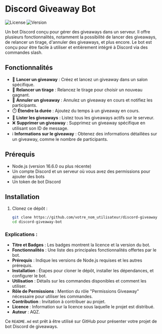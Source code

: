 # Discord Giveaway Bot

![License](https://img.shields.io/badge/license-MIT-blue.svg)
![Version](https://img.shields.io/badge/version-1.0.0-green.svg)

Un bot Discord conçu pour gérer des giveaways dans un serveur. Il offre plusieurs fonctionnalités, notamment la possibilité de lancer des giveaways, de relancer un tirage, d'annuler des giveaways, et plus encore. Le bot est conçu pour être facile à utiliser et entièrement intégré à Discord via des commandes slash.

## Fonctionnalités

- 🎉 **Lancer un giveaway** : Créez et lancez un giveaway dans un salon spécifique.
- 🔄 **Relancer un tirage** : Relancez le tirage pour choisir un nouveau gagnant.
- 🛑 **Annuler un giveaway** : Annulez un giveaway en cours et notifiez les participants.
- ⏱️ **Étendre la durée** : Ajoutez du temps à un giveaway en cours.
- 📜 **Lister les giveaways** : Listez tous les giveaways actifs sur le serveur.
- ❌ **Supprimer un giveaway** : Supprimez un giveaway spécifique en utilisant son ID de message.
- ℹ️ **Informations sur le giveaway** : Obtenez des informations détaillées sur un giveaway, comme le nombre de participants.

## Prérequis

- Node.js (version 16.6.0 ou plus récente)
- Un compte Discord et un serveur où vous avez des permissions pour ajouter des bots
- Un token de bot Discord

## Installation

1. Clonez ce dépôt :

   ```bash
   git clone https://github.com/votre_nom_utilisateur/discord-giveaway-bot.git
   cd discord-giveaway-bot

### Explications :

- **Titre et Badges** : Les badges montrent la licence et la version du bot.
- **Fonctionnalités** : Une liste des principales fonctionnalités offertes par le bot.
- **Prérequis** : Indique les versions de Node.js requises et les autres prérequis.
- **Installation** : Étapes pour cloner le dépôt, installer les dépendances, et configurer le bot.
- **Utilisation** : Détails sur les commandes disponibles et comment les utiliser.
- **Rôle de Permissions** : Mention du rôle "Permissions Giveaway" nécessaire pour utiliser les commandes.
- **Contribution** : Invitation à contribuer au projet.
- **Licence** : Information sur la licence sous laquelle le projet est distribué.
- **Auteur** : AQZ.

Ce `README.md` est prêt à être utilisé sur GitHub pour présenter votre projet de bot Discord de giveaways.
